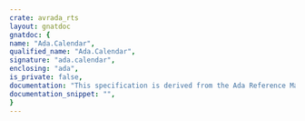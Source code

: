 ```yaml
---
crate: avrada_rts
layout: gnatdoc
gnatdoc: {
name: "Ada.Calendar",
qualified_name: "Ada.Calendar",
signature: "ada.calendar",
enclosing: "ada",
is_private: false,
documentation: "This specification is derived from the Ada Reference Manual for use     --\nwith AVR-Ada.  It removes all contents from the spec as we  mainly use  --\nAVR.Real_Time for all delay and time routines.                          --",
documentation_snippet: "",
}
---
```

